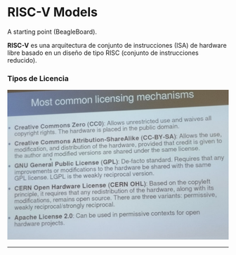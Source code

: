 # RISC-V Models

A starting point (BeagleBoard).

**RISC-V** es una arquitectura de conjunto de instrucciones (ISA) de hardware libre basado en un diseño de tipo RISC (conjunto de instrucciones reducido).

### Tipos de Licencia

![1700818993711](image/Dia_05/1700818993711.png)

---
